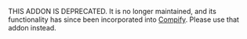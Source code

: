 THIS ADDON IS DEPRECATED.  It is no longer maintained, and its functionality has since been incorporated into [Compify](https://github.com/EatTheFuture/compify).  Please use that addon instead.
